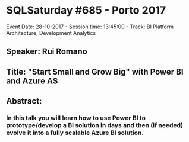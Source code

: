 # SQLSaturday #685 - Porto 2017
Event Date: 28-10-2017 - Session time: 13:45:00 - Track: BI Platform Architecture, Development  Analytics 
## Speaker: Rui Romano
## Title: "Start Small and Grow Big" with Power BI and Azure AS
## Abstract:
### In this talk you will learn how to use Power BI to prototype/develop a BI solution in days and then (if needed) evolve it into a fully scalable Azure BI solution.

